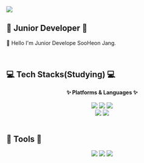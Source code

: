 <img src="https://capsule-render.vercel.app/api?type=waving&color=46FFFF&fontColor=FFFFFF&height=200&section=header&text=Xoohyun%20&fontSize=50&fontAlign=80" />

## 🌱 Junior Developer 🌱

<p>
  👋 Hello I'm Junior Develope SooHeon Jang.
</p>
<br/>

## 💻 Tech Stacks(Studying) 💻
	
<div align=center style="font-size=30px">
	<b>✨ Platforms & Languages ✨</b><br><br>
</div>

<div align="center">
	<img src="https://img.shields.io/badge/MySQL-4479A1?style=flat-square&logo=MySQL&logoColor=white"/>
	<img src="https://img.shields.io/badge/JavaScript-F7DF1E?style=flat-square&logo=JavaScript&logoColor=white"/>
	<img src="https://img.shields.io/badge/HTML5-E34F26?style=flat&logo=HTML5&logoColor=white"/>
	<br>
	<img src="https://img.shields.io/badge/CSS3-1572B6?style=flat&logo=CSS3&logoColor=white"/> 
	<img src="https://img.shields.io/badge/Pyhon-3776AB?style=flat&logo=Python&logoColor=white"/> 
</div>
<br>

## 🔧 Tools 🔧


<div align="center">
	<img src="https://img.shields.io/badge/EclipseIDE-2C2255?style=flat-square&logo=EclipseIDE&logoColor=white"/>
	<img src="https://img.shields.io/badge/VisualStudioCode-007ACC?style=flat-square&logo=VisualStudioCode&logoColor=white"/>
	<img src="https://img.shields.io/badge/GitHub-181717?style=flat-square&logo=Github&logoColor=white"/>
</div>
